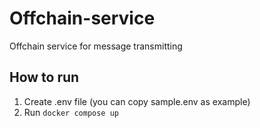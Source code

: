 # Offchain-service
Offchain service for message transmitting

## How to run
1. Create .env file (you can copy sample.env as example)
2. Run `docker compose up`